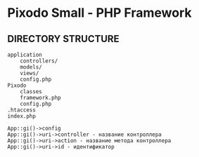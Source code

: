 # Pixodo Small - PHP Framework

DIRECTORY STRUCTURE
-------------------

```
application
    controllers/
    models/
    views/
    config.php
Pixodo
    classes
    framework.php
    config.php
.htaccess
index.php
```

```
App::gi()->config
App::gi()->uri->controller - название контроллера
App::gi()->uri->action - название метода контроллера
App::gi()->uri->id - идентификатор
```